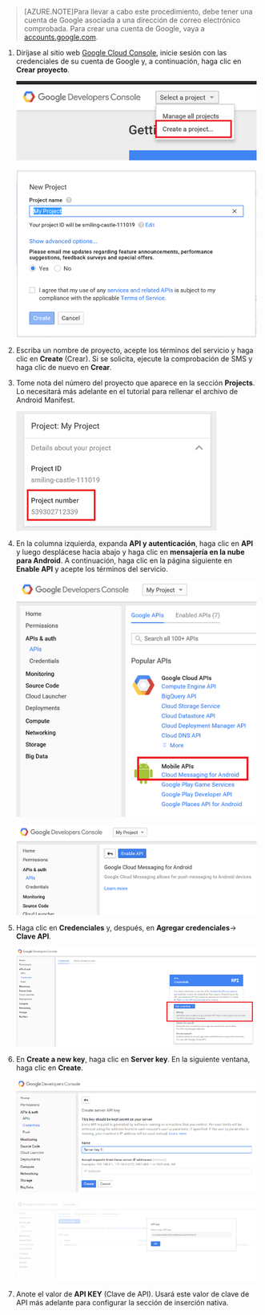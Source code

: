 >[AZURE.NOTE]Para llevar a cabo este procedimiento, debe tener una cuenta de Google asociada a una dirección de correo electrónico comprobada. Para crear una cuenta de Google, vaya a <a href="http://go.microsoft.com/fwlink/p/?LinkId=268302" target="_blank">accounts.google.com</a>.

1. Diríjase al sitio web [Google Cloud Console](https://console.developers.google.com/project), inicie sesión con las credenciales de su cuenta de Google y, a continuación, haga clic en **Crear proyecto**.

   	![](./media/mobile-engagement-enable-google-cloud-messaging/new-project.png)

   	![](./media/mobile-engagement-enable-google-cloud-messaging/new-project-2.png)

2. Escriba un nombre de proyecto, acepte los términos del servicio y haga clic en **Create** (Crear). Si se solicita, ejecute la comprobación de SMS y haga clic de nuevo en **Crear**.

3. Tome nota del número del proyecto que aparece en la sección **Projects**. Lo necesitará más adelante en el tutorial para rellenar el archivo de Android Manifest.

   	![](./media/mobile-engagement-enable-google-cloud-messaging/project-number.png)

4. En la columna izquierda, expanda **API y autenticación**, haga clic en **API** y luego desplácese hacia abajo y haga clic en **mensajería en la nube para Android**. A continuación, haga clic en la página siguiente en **Enable API** y acepte los términos del servicio.

	![](./media/mobile-engagement-enable-google-cloud-messaging/enable-GCM.png)

	![](./media/mobile-engagement-enable-google-cloud-messaging/enable-gcm-2.png)

5. Haga clic en **Credenciales** y, después, en **Agregar credenciales**-> **Clave API**.

   	![](./media/mobile-engagement-enable-google-cloud-messaging/create-server-key.png)

6. En **Create a new key**, haga clic en **Server key**. En la siguiente ventana, haga clic en **Create**.

   	![](./media/mobile-engagement-enable-google-cloud-messaging/create-server-key5.png)


   	![](./media/mobile-engagement-enable-google-cloud-messaging/create-server-key6.png)

7. Anote el valor de **API KEY** (Clave de API). Usará este valor de clave de API más adelante para configurar la sección de inserción nativa.

<!---HONumber=Nov15_HO1-->